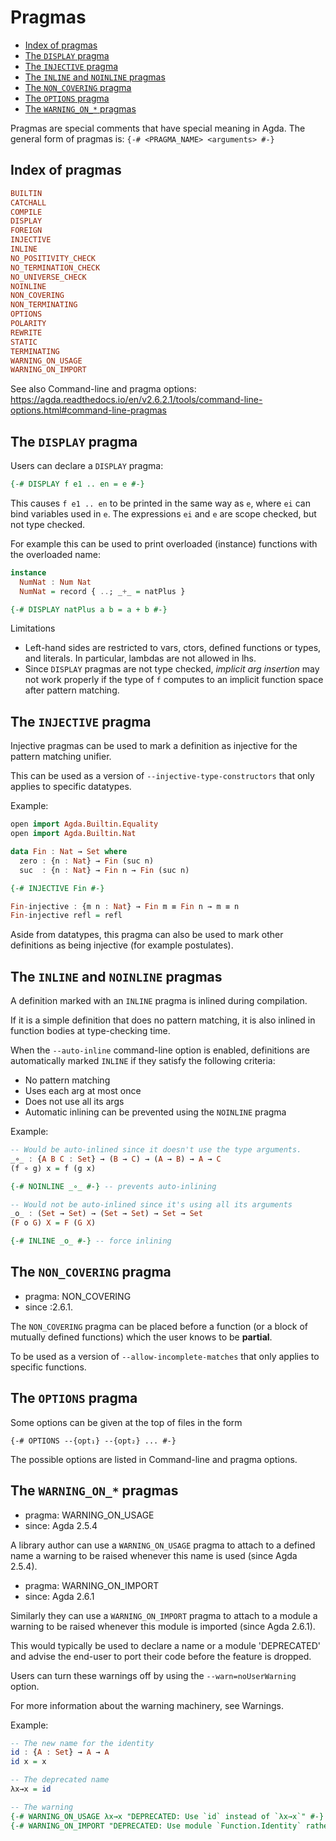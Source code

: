 # Pragmas

- [Index of pragmas](#index-of-pragmas)
- [The `DISPLAY` pragma](#the-display-pragma)
- [The `INJECTIVE` pragma](#the-injective-pragma)
- [The `INLINE` and `NOINLINE` pragmas](#the-inline-and-noinline-pragmas)
- [The `NON_COVERING` pragma](#the-non_covering-pragma)
- [The `OPTIONS` pragma](#the-options-pragma)
- [The `WARNING_ON_*` pragmas](#the-warning_on_-pragmas)


Pragmas are special comments that have special meaning in Agda. 
The general form of pragmas is: `{-# <PRAGMA_NAME> <arguments> #-}`


## Index of pragmas

```hs agda
BUILTIN
CATCHALL
COMPILE
DISPLAY
FOREIGN
INJECTIVE
INLINE
NO_POSITIVITY_CHECK
NO_TERMINATION_CHECK
NO_UNIVERSE_CHECK
NOINLINE
NON_COVERING
NON_TERMINATING
OPTIONS
POLARITY
REWRITE
STATIC
TERMINATING
WARNING_ON_USAGE
WARNING_ON_IMPORT
```

See also Command-line and pragma options:   
https://agda.readthedocs.io/en/v2.6.2.1/tools/command-line-options.html#command-line-pragmas


## The `DISPLAY` pragma

Users can declare a `DISPLAY` pragma:

```hs agda
{-# DISPLAY f e1 .. en = e #-}
```

This causes `f e1 .. en` to be printed in the same way as `e`, where `ei` can bind variables used in `e`. The expressions `ei` and `e` are scope checked, but not type checked.

For example this can be used to print overloaded (instance) functions with the overloaded name:

```hs agda
instance
  NumNat : Num Nat
  NumNat = record { ..; _+_ = natPlus }

{-# DISPLAY natPlus a b = a + b #-}
```

Limitations
- Left-hand sides are restricted to vars, ctors, defined functions or types, and literals. In particular, lambdas are not allowed in lhs.
- Since `DISPLAY` pragmas are not type checked, *implicit arg insertion* may not work properly if the type of `f` computes to an implicit function space after pattern matching.

## The `INJECTIVE` pragma

Injective pragmas can be used to mark a definition 
as injective for the pattern matching unifier.

This can be used as a version of `--injective-type-constructors` 
that only applies to specific datatypes.

Example:

```hs agda
open import Agda.Builtin.Equality
open import Agda.Builtin.Nat

data Fin : Nat → Set where
  zero : {n : Nat} → Fin (suc n)
  suc  : {n : Nat} → Fin n → Fin (suc n)

{-# INJECTIVE Fin #-}

Fin-injective : {m n : Nat} → Fin m ≡ Fin n → m ≡ n
Fin-injective refl = refl
```

Aside from datatypes, this pragma can also be used to mark other definitions as being injective (for example postulates).

## The `INLINE` and `NOINLINE` pragmas

A definition marked with an `INLINE` pragma is inlined during compilation.

If it is a simple definition that does no pattern matching, it is also inlined in function bodies at type-checking time.

When the `--auto-inline` command-line option is enabled, definitions are automatically marked `INLINE` if they satisfy the following criteria:
- No pattern matching
- Uses each arg at most once
- Does not use all its args
- Automatic inlining can be prevented using the `NOINLINE` pragma

Example:

```hs agda
-- Would be auto-inlined since it doesn't use the type arguments.
_∘_ : {A B C : Set} → (B → C) → (A → B) → A → C
(f ∘ g) x = f (g x)

{-# NOINLINE _∘_ #-} -- prevents auto-inlining

-- Would not be auto-inlined since it's using all its arguments
_o_ : (Set → Set) → (Set → Set) → Set → Set
(F o G) X = F (G X)

{-# INLINE _o_ #-} -- force inlining
```

## The `NON_COVERING` pragma

- pragma: NON_COVERING
- since :2.6.1.

The `NON_COVERING` pragma can be placed before a function (or a block of mutually defined functions) which the user knows to be **partial**.

To be used as a version of `--allow-incomplete-matches` 
that only applies to specific functions.

## The `OPTIONS` pragma

Some options can be given at the top of files in the form

`{-# OPTIONS --{opt₁} --{opt₂} ... #-}`

The possible options are listed in Command-line and pragma options.

## The `WARNING_ON_*` pragmas

- pragma: WARNING_ON_USAGE
- since:  Agda 2.5.4

A library author can use a `WARNING_ON_USAGE` pragma to attach to a defined name a warning to be raised whenever this name is used (since Agda 2.5.4).


- pragma: WARNING_ON_IMPORT
- since:  Agda 2.6.1

Similarly they can use a `WARNING_ON_IMPORT` pragma to attach to a module a warning to be raised whenever this module is imported (since Agda 2.6.1).


This would typically be used to declare a name or a module 'DEPRECATED' and advise the end-user to port their code before the feature is dropped.

Users can turn these warnings off by using the `--warn=noUserWarning` option.

For more information about the warning machinery, see Warnings.

Example:

```hs agda
-- The new name for the identity
id : {A : Set} → A → A
id x = x

-- The deprecated name
λx→x = id

-- The warning
{-# WARNING_ON_USAGE λx→x "DEPRECATED: Use `id` instead of `λx→x`" #-}
{-# WARNING_ON_IMPORT "DEPRECATED: Use module `Function.Identity` rather than `Identity`" #-}
```
